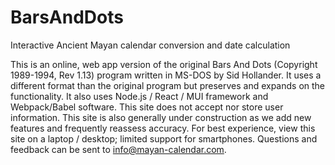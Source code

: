 # BarsAndDots
Interactive Ancient Mayan calendar conversion and date calculation

This is an online, web app version of the original Bars And Dots (Copyright 1989-1994, Rev 1.13) program written in MS-DOS by Sid Hollander. It uses a different format than the original program but preserves and expands on the functionality. It also uses Node.js / React / MUI framework and Webpack/Babel software. This site does not accept nor store user information. This site is also generally under construction as we add new features and frequently reassess accuracy. For best experience, view this site on a laptop / desktop; limited support for smartphones. Questions and feedback can be sent to info@mayan-calendar.com.
